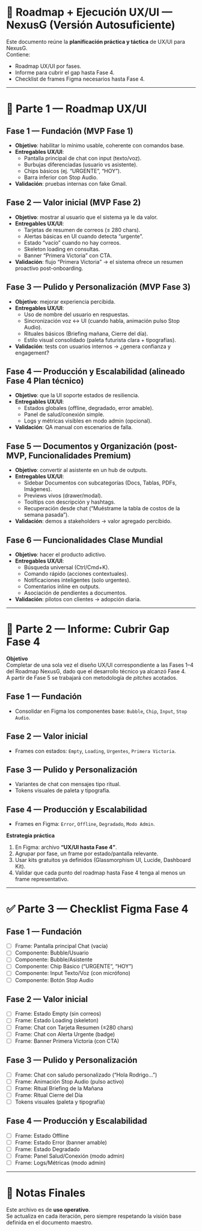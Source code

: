 # 🚀 Roadmap + Ejecución UX/UI — NexusG (Versión Autosuficiente)

Este documento reúne la **planificación práctica y táctica** de UX/UI para NexusG.  
Contiene:  
- Roadmap UX/UI por fases.  
- Informe para cubrir el gap hasta Fase 4.  
- Checklist de frames Figma necesarios hasta Fase 4.  

---

# 📍 Parte 1 — Roadmap UX/UI

## Fase 1 — Fundación (MVP Fase 1)
- **Objetivo**: habilitar lo mínimo usable, coherente con comandos base.
- **Entregables UX/UI**:
  - Pantalla principal de chat con input (texto/voz).
  - Burbujas diferenciadas (usuario vs asistente).
  - Chips básicos (ej. “URGENTE”, “HOY”).
  - Barra inferior con Stop Audio.
- **Validación**: pruebas internas con fake Gmail.

## Fase 2 — Valor inicial (MVP Fase 2)
- **Objetivo**: mostrar al usuario que el sistema ya le da valor.
- **Entregables UX/UI**:
  - Tarjetas de resumen de correos (≤ 280 chars).
  - Alertas básicas en UI cuando detecta “urgente”.
  - Estado “vacío” cuando no hay correos.
  - Skeleton loading en consultas.
  - Banner “Primera Victoria” con CTA.
- **Validación**: flujo “Primera Victoria” → el sistema ofrece un resumen proactivo post-onboarding.

## Fase 3 — Pulido y Personalización (MVP Fase 3)
- **Objetivo**: mejorar experiencia percibida.
- **Entregables UX/UI**:
  - Uso de nombre del usuario en respuestas.
  - Sincronización voz ↔ UI (cuando habla, animación pulso Stop Audio).
  - Rituales básicos (Briefing mañana, Cierre del día).
  - Estilo visual consolidado (paleta futurista clara + tipografías).
- **Validación**: tests con usuarios internos → ¿genera confianza y engagement?

## Fase 4 — Producción y Escalabilidad (alineado Fase 4 Plan técnico)
- **Objetivo**: que la UI soporte estados de resiliencia.
- **Entregables UX/UI**:
  - Estados globales (offline, degradado, error amable).
  - Panel de salud/conexión simple.
  - Logs y métricas visibles en modo admin (opcional).
- **Validación**: QA manual con escenarios de falla.

## Fase 5 — Documentos y Organización (post-MVP, Funcionalidades Premium)
- **Objetivo**: convertir al asistente en un hub de outputs.
- **Entregables UX/UI**:
  - Sidebar Documentos con subcategorías (Docs, Tablas, PDFs, Imágenes).
  - Previews vivos (drawer/modal).
  - Tooltips con descripción y hashtags.
  - Recuperación desde chat (“Muéstrame la tabla de costos de la semana pasada”).
- **Validación**: demos a stakeholders → valor agregado percibido.

## Fase 6 — Funcionalidades Clase Mundial
- **Objetivo**: hacer el producto adictivo.
- **Entregables UX/UI**:
  - Búsqueda universal (Ctrl/Cmd+K).
  - Comando rápido (acciones contextuales).
  - Notificaciones inteligentes (solo urgentes).
  - Comentarios inline en outputs.
  - Asociación de pendientes a documentos.
- **Validación**: pilotos con clientes → adopción diaria.

---

# 📐 Parte 2 — Informe: Cubrir Gap Fase 4

**Objetivo**  
Completar de una sola vez el diseño UX/UI correspondiente a las Fases 1–4 del Roadmap NexusG, dado que el desarrollo técnico ya alcanzó Fase 4.  
A partir de Fase 5 se trabajará con metodología de *pitches* acotados.

## Fase 1 — Fundación
- Consolidar en Figma los componentes base: `Bubble`, `Chip`, `Input`, `Stop Audio`.

## Fase 2 — Valor inicial
- Frames con estados: `Empty`, `Loading`, `Urgentes`, `Primera Victoria`.

## Fase 3 — Pulido y Personalización
- Variantes de chat con mensajes tipo ritual.
- Tokens visuales de paleta y tipografía.

## Fase 4 — Producción y Escalabilidad
- Frames en Figma: `Error`, `Offline`, `Degradado`, `Modo Admin`.

**Estrategia práctica**
1. En Figma: archivo **“UX/UI hasta Fase 4”**.  
2. Agrupar por fase, un frame por estado/pantalla relevante.  
3. Usar kits gratuitos ya definidos (Glassmorphism UI, Lucide, Dashboard Kit).  
4. Validar que cada punto del roadmap hasta Fase 4 tenga al menos un frame representativo.

---

# ✅ Parte 3 — Checklist Figma Fase 4

## Fase 1 — Fundación
- [ ] Frame: Pantalla principal Chat (vacía)
- [ ] Componente: Bubble/Usuario
- [ ] Componente: Bubble/Asistente
- [ ] Componente: Chip Básico (“URGENTE”, “HOY”)
- [ ] Componente: Input Texto/Voz (con micrófono)
- [ ] Componente: Botón Stop Audio

## Fase 2 — Valor inicial
- [ ] Frame: Estado Empty (sin correos)
- [ ] Frame: Estado Loading (skeleton)
- [ ] Frame: Chat con Tarjeta Resumen (≤280 chars)
- [ ] Frame: Chat con Alerta Urgente (badge)
- [ ] Frame: Banner Primera Victoria (con CTA)

## Fase 3 — Pulido y Personalización
- [ ] Frame: Chat con saludo personalizado (“Hola Rodrigo…”)
- [ ] Frame: Animación Stop Audio (pulso activo)
- [ ] Frame: Ritual Briefing de la Mañana
- [ ] Frame: Ritual Cierre del Día
- [ ] Tokens visuales (paleta y tipografía)

## Fase 4 — Producción y Escalabilidad
- [ ] Frame: Estado Offline
- [ ] Frame: Estado Error (banner amable)
- [ ] Frame: Estado Degradado
- [ ] Frame: Panel Salud/Conexión (modo admin)
- [ ] Frame: Logs/Métricas (modo admin)

---

# 📌 Notas Finales
Este archivo es de **uso operativo**.  
Se actualiza en cada iteración, pero siempre respetando la visión base definida en el documento maestro.
